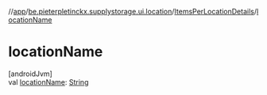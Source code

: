 //[app](../../../index.md)/[be.pieterpletinckx.supplystorage.ui.location](../index.md)/[ItemsPerLocationDetails](index.md)/[locationName](location-name.md)

# locationName

[androidJvm]\
val [locationName](location-name.md): [String](https://kotlinlang.org/api/latest/jvm/stdlib/kotlin/-string/index.html)
